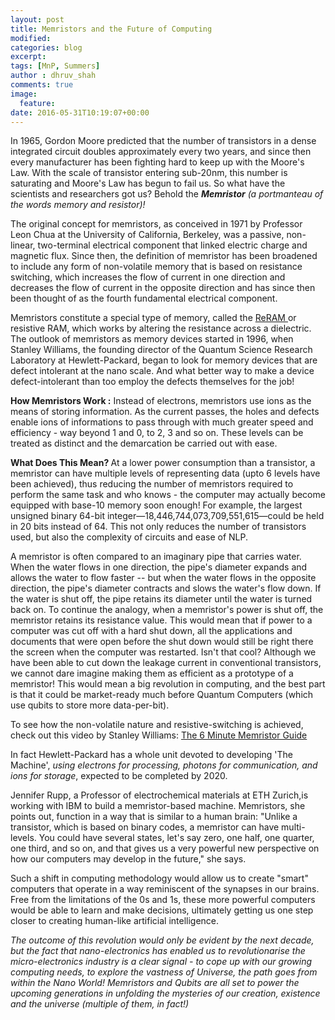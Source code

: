 ```yaml
---
layout: post
title: Memristors and the Future of Computing
modified:
categories: blog
excerpt:
tags: [MnP, Summers]
author : dhruv_shah
comments: true
image:
  feature:
date: 2016-05-31T10:19:07+00:00
---
```


In 1965, Gordon Moore predicted that the number of transistors in a dense integrated circuit doubles approximately every two years, and since then every manufacturer has been fighting hard to keep up with the Moore's Law. With the scale of transistor entering sub-20nm, this number is saturating and Moore's Law has begun to fail us. So what have the scientists and researchers got us? Behold the <i> <b>Memristor</b>  (a portmanteau of the words memory and resistor)!</i>

The original concept for memristors, as conceived in 1971 by Professor Leon Chua at the University of California, Berkeley, was a passive, non-linear, two-terminal electrical component that linked electric charge and magnetic flux. Since then, the definition of memristor has been broadened to include any form of non-volatile memory that is based on resistance switching, which increases the flow of current in one direction and decreases the flow of current in the opposite direction and has since then been thought of as the fourth fundamental electrical component.

Memristors constitute a special type of memory, called the <a href="https://en.wikipedia.org/wiki/Resistive_random-access_memory"> ReRAM </a> or resistive RAM, which works by altering the resistance across a dielectric. The outlook of memristors as memory devices started in 1996, when Stanley Williams, the founding director of the Quantum Science Research Laboratory at Hewlett-Packard, began to look for memory devices that are defect intolerant at the nano scale. And what better way to make a device defect-intolerant than too employ the defects themselves for the job!

<b> How Memristors Work :</b> Instead of electrons, memristors use ions as the means of storing information. As the current passes, the holes and defects enable ions of informations to pass through with much greater speed and efficiency - way beyond 1 and 0, to 2, 3 and so on. These levels can be treated as distinct and the demarcation be carried out with ease.

<b> What Does This Mean? </b> At a lower power consumption than a transistor, a memristor can have multiple levels of representing data (upto 6 levels have been achieved), thus reducing the number of memristors required to perform the same task and who knows - the computer may actually become equipped with base-10 memory soon enough! For example, the largest unsigned binary 64-bit ­integer—18,446,744,073,709,551,615—could be held in 20 bits instead of 64. This not only reduces the number of transistors used, but also the complexity of circuits and ease of NLP.

A memristor is often compared to an imaginary pipe that carries water. When the water flows in one direction, the pipe's diameter expands and allows the water to flow faster -- but when the water flows in the opposite direction, the pipe's diameter contracts and slows the water's flow down. If the water is shut off, the pipe retains its diameter until the water is turned back on. To continue the analogy, when a  memristor's power is shut off, the memristor retains its resistance value. This would mean that if power to a computer was cut off with a hard shut down,  all the applications and documents that were open before the shut down would still be right there the screen when the computer was restarted. Isn't that cool? Although we have been able to cut down the leakage current in conventional transistors, we cannot dare imagine making them as efficient as a prototype of a memristor! This would mean a big revolution in computing, and the best part is that it could be market-ready much before Quantum Computers (which use qubits to store more data-per-bit).

To see how the non-volatile nature and resistive-switching is achieved, check out this video by Stanley Williams: <a href="https://www.youtube.com/watch?v=rvA5r4LtVnc"> The 6 Minute Memristor Guide</a>

In fact Hewlett-Packard has a whole unit devoted to developing 'The Machine', *using electrons for processing, photons for communication, and ions for storage*, expected to be completed by 2020.

Jennifer Rupp, a Professor of electrochemical materials at ETH Zurich,is working with IBM to build a memristor-based machine. Memristors, she points out, function in a way that is similar to a human brain: "Unlike a transistor, which is based on binary codes, a memristor can have multi-levels. You could have several states, let's say zero, one half, one quarter, one third, and so on, and that gives us a very powerful new perspective on how our computers may develop in the future," she says.

Such a shift in computing methodology would allow us to create "smart" computers that operate in a way reminiscent of the synapses in our brains. Free from the limitations of the 0s and 1s, these more powerful computers would be able to learn and make decisions, ultimately getting us one step closer to creating human-like artificial intelligence.

<i>The outcome of this revolution would only be evident by the next decade, but the fact that nano-electronics has enabled us to revolutionarise the micro-electronics industry is a clear signal - to cope up with our growing computing needs, to explore the vastness of Universe, the path goes from within the Nano World! Memristors and Qubits are all set to power the upcoming generations in unfolding the mysteries of our creation, existence and the universe (multiple of them, in fact!)</i>
